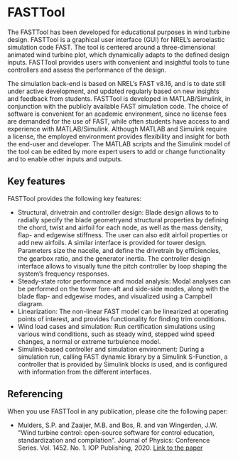 # FASTTool
The FASTTool has been developed for educational purposes in wind turbine design. FASTTool is a graphical user interface (GUI) for NREL’s aeroelastic simulation code FAST. The tool is centered around a three-dimensional animated wind turbine plot, which dynamically adapts to the defined design inputs. FASTTool provides users with convenient and insightful tools to tune controllers and assess the performance of the design.

The simulation back-end is based on NREL’s FAST v8.16, and is to date still under active development, and updated regularly based on new insights and feedback from students. FASTTool is developed in MATLAB/Simulink, in conjunction with the publicly available FAST simulation code. The choice of software is convenient for an academic environment, since no license fees are demanded for the use of FAST, while often students have access to and experience with MATLAB/Simulink. Although MATLAB and Simulink require a license, the employed environment provides flexibility and insight for both the end-user and developer. The MATLAB scripts and the Simulink model of the tool can be edited by more expert users to add or change functionality and to enable other inputs and outputs.

## Key features
FASTTool provides the following key features:
* Structural, drivetrain and controller design: Blade design allows to to radially specify the blade geometryand structural properties by defining the chord, twist and airfoil for each node, as well as the mass density, flap- and edgewise stiffness. The user can also edit airfoil properties or add new airfoils. A similar interface is provided for tower design. Parameters size the nacelle, and define the drivetrain by eﬃciencies, the gearbox ratio, and the generator inertia. The controller design interface allows to visually tune the pitch controller by loop shaping the system’s frequency responses. 
* Steady-state rotor performance and modal analysis: Modal analyses can be performed on the tower fore-aft and side-side modes, along with the blade flap- and edgewise modes, and visualized using a Campbell diagram.
* Linearization: The non-linear FAST model can be linearized at operating points of interest, and provides functionality for finding trim conditions.
* Wind load cases and simulation: Run certification simulations using various wind conditions, such as steady wind, stepped wind speed changes, a normal or extreme turbulence model.
* Simulink-based controller and simulation environment: During a simulation run, calling FAST dynamic library by a Simulink S-Function, a controller that is provided by Simulink blocks is used, and is configured with information from the different interfaces.

## Referencing
When you use FASTTool in any publication, please cite the following paper:
* Mulders, S.P. and Zaaijer, M.B. and Bos, R. and van Wingerden, J.W. "Wind turbine control: open-source software for control education, standardization and compilation". Journal of Physics: Conference Series. Vol. 1452. No. 1. IOP Publishing, 2020. [Link to the paper](https://iopscience.iop.org/article/10.1088/1742-6596/1452/1/012010)
